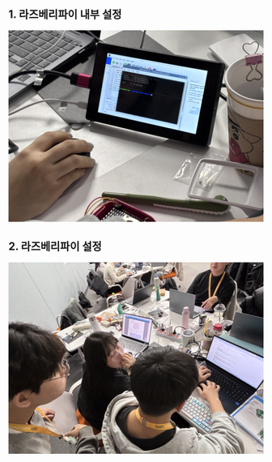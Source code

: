 ## 1. 라즈베리파이 내부 설정
![alt text](BF098B91-6CAD-47B7-8AF6-4D385DFA42F0.jpg) 

## 2. 라즈베리파이 설정
![alt text](AAF3DDCA-4EDE-4303-AE19-D77D5D7317E4.jpg)